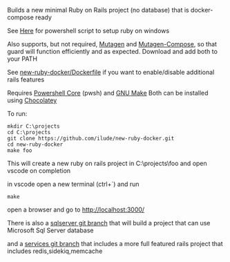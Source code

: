 Builds a new minimal Ruby on Rails project (no database) that is docker-compose ready

See [Here](https://github.com/ilude/WindowsPowerShell/blob/master/ruby_install_3.1.2-1.ps1) for powershell script to setup ruby on windows

Also supports, but not required, [Mutagen](https://github.com/mutagen-io/mutagen/releases/tag/v0.13.1) and [Mutagen-Compose](https://github.com/mutagen-io/mutagen-compose/releases/tag/v0.13.1), so that guard will function efficiently and as expected. Download and add both to your PATH

See [new-ruby-docker/Dockerfile](rails-builder-image/Dockerfile) if you want to enable/disable additional rails features 
 
Requires [Powershell Core](https://community.chocolatey.org/packages/powershell-core) (pwsh) and [GNU Make](https://community.chocolatey.org/packages/make)
Both can be installed using [Chocolatey](https://chocolatey.org/)

To run:

```
mkdir C:\projects
cd C:\projects 
git clone https://github.com/ilude/new-ruby-docker.git
cd new-ruby-docker
make foo
```

This will create a new ruby on rails project in C:\projects\foo and open vscode on completion

in vscode open a new terminal (ctrl+`) and run
```
make
```
open a browser and go to [http://localhost:3000/](http://localhost:3000/)

There is also a [sqlserver git branch](https://github.com/ilude/new-ruby-docker/tree/sqlserver) that will build a project that can use Microsoft Sql Server database

and a [services git branch](https://github.com/ilude/new-ruby-docker/tree/services) that includes a more full featured rails project that includes redis,sidekiq,memcache
